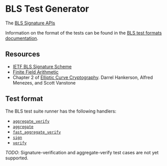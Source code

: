 # BLS Test Generator

The [BLS Signature APIs](../../../specs/phase0/beacon-chain.md#bls-signatures)

Information on the format of the tests can be found in the [BLS test formats documentation](../../formats/bls/README.md).

## Resources

- [IETF BLS Signature Scheme](https://datatracker.ietf.org/doc/draft-irtf-cfrg-bls-signature/)
- [Finite Field Arithmetic](http://www.springeronline.com/sgw/cda/pageitems/document/cda_downloaddocument/0,11996,0-0-45-110359-0,00.pdf)
- Chapter 2 of [Elliptic Curve Cryptography](http://cacr.uwaterloo.ca/ecc/). Darrel Hankerson, Alfred Menezes, and Scott Vanstone

## Test format

The BLS test suite runner has the following handlers:

- [`aggregate_verify`](./aggregate_verify.md)
- [`aggregate`](./aggregate.md)
- [`fast_aggregate_verify`](./fast_aggregate_verify.md)
- [`sign`](./sign.md)
- [`verify`](./verify.md)

*TODO*: Signature-verification and aggregate-verify test cases are not yet supported.
